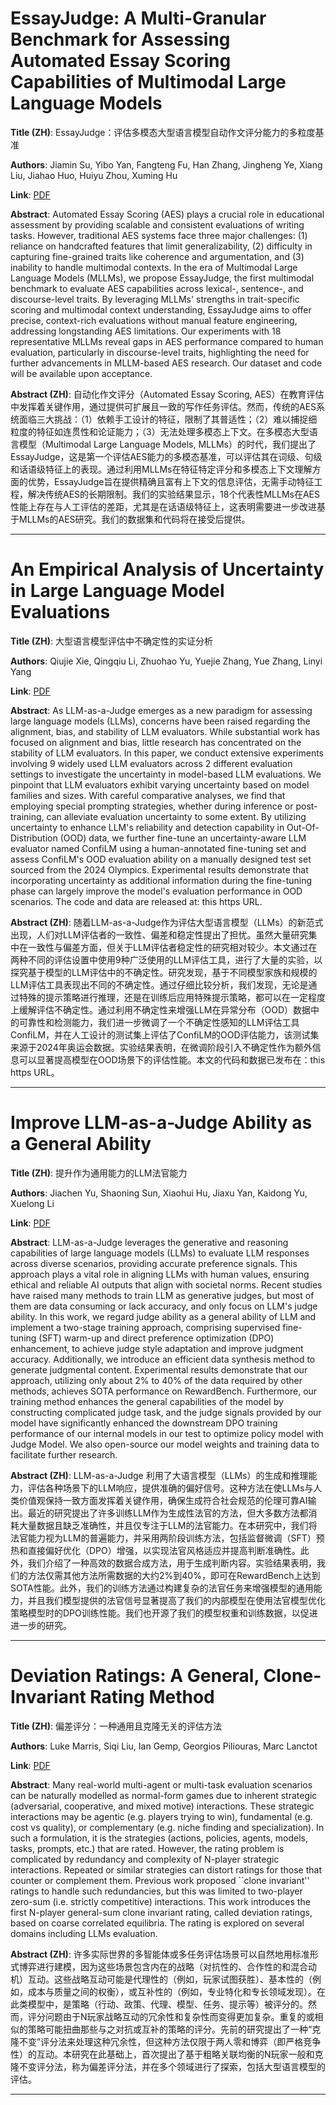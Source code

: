 # EssayJudge: A Multi-Granular Benchmark for Assessing Automated Essay Scoring Capabilities of Multimodal Large Language Models 

**Title (ZH)**: EssayJudge：评估多模态大型语言模型自动作文评分能力的多粒度基准 

**Authors**: Jiamin Su, Yibo Yan, Fangteng Fu, Han Zhang, Jingheng Ye, Xiang Liu, Jiahao Huo, Huiyu Zhou, Xuming Hu  

**Link**: [PDF](https://arxiv.org/pdf/2502.11916)  

**Abstract**: Automated Essay Scoring (AES) plays a crucial role in educational assessment by providing scalable and consistent evaluations of writing tasks. However, traditional AES systems face three major challenges: (1) reliance on handcrafted features that limit generalizability, (2) difficulty in capturing fine-grained traits like coherence and argumentation, and (3) inability to handle multimodal contexts. In the era of Multimodal Large Language Models (MLLMs), we propose EssayJudge, the first multimodal benchmark to evaluate AES capabilities across lexical-, sentence-, and discourse-level traits. By leveraging MLLMs' strengths in trait-specific scoring and multimodal context understanding, EssayJudge aims to offer precise, context-rich evaluations without manual feature engineering, addressing longstanding AES limitations. Our experiments with 18 representative MLLMs reveal gaps in AES performance compared to human evaluation, particularly in discourse-level traits, highlighting the need for further advancements in MLLM-based AES research. Our dataset and code will be available upon acceptance. 

**Abstract (ZH)**: 自动化作文评分（Automated Essay Scoring, AES）在教育评估中发挥着关键作用，通过提供可扩展且一致的写作任务评估。然而，传统的AES系统面临三大挑战：（1）依赖手工设计的特征，限制了其普适性；（2）难以捕捉细粒度的特征如连贯性和论证能力；（3）无法处理多模态上下文。在多模态大型语言模型（Multimodal Large Language Models, MLLMs）的时代，我们提出了EssayJudge，这是第一个评估AES能力的多模态基准，可以评估其在词级、句级和话语级特征上的表现。通过利用MLLMs在特征特定评分和多模态上下文理解方面的优势，EssayJudge旨在提供精确且富有上下文的信息评估，无需手动特征工程，解决传统AES的长期限制。我们的实验结果显示，18个代表性MLLMs在AES性能上存在与人工评估的差距，尤其是在话语级特征上，这表明需要进一步改进基于MLLMs的AES研究。我们的数据集和代码将在接受后提供。 

---
# An Empirical Analysis of Uncertainty in Large Language Model Evaluations 

**Title (ZH)**: 大型语言模型评估中不确定性的实证分析 

**Authors**: Qiujie Xie, Qingqiu Li, Zhuohao Yu, Yuejie Zhang, Yue Zhang, Linyi Yang  

**Link**: [PDF](https://arxiv.org/pdf/2502.10709)  

**Abstract**: As LLM-as-a-Judge emerges as a new paradigm for assessing large language models (LLMs), concerns have been raised regarding the alignment, bias, and stability of LLM evaluators. While substantial work has focused on alignment and bias, little research has concentrated on the stability of LLM evaluators. In this paper, we conduct extensive experiments involving 9 widely used LLM evaluators across 2 different evaluation settings to investigate the uncertainty in model-based LLM evaluations. We pinpoint that LLM evaluators exhibit varying uncertainty based on model families and sizes. With careful comparative analyses, we find that employing special prompting strategies, whether during inference or post-training, can alleviate evaluation uncertainty to some extent. By utilizing uncertainty to enhance LLM's reliability and detection capability in Out-Of-Distribution (OOD) data, we further fine-tune an uncertainty-aware LLM evaluator named ConfiLM using a human-annotated fine-tuning set and assess ConfiLM's OOD evaluation ability on a manually designed test set sourced from the 2024 Olympics. Experimental results demonstrate that incorporating uncertainty as additional information during the fine-tuning phase can largely improve the model's evaluation performance in OOD scenarios. The code and data are released at: this https URL. 

**Abstract (ZH)**: 随着LLM-as-a-Judge作为评估大型语言模型（LLMs）的新范式出现，人们对LLM评估者的一致性、偏差和稳定性提出了担忧。虽然大量研究集中在一致性与偏差方面，但关于LLM评估者稳定性的研究相对较少。本文通过在两种不同的评估设置中使用9种广泛使用的LLM评估工具，进行了大量的实验，以探究基于模型的LLM评估中的不确定性。研究发现，基于不同模型家族和规模的LLM评估工具表现出不同的不确定性。通过仔细比较分析，我们发现，无论是通过特殊的提示策略进行推理，还是在训练后应用特殊提示策略，都可以在一定程度上缓解评估不确定性。通过利用不确定性来增强LLM在异常分布（OOD）数据中的可靠性和检测能力，我们进一步微调了一个不确定性感知的LLM评估工具ConfiLM，并在人工设计的测试集上评估了ConfiLM的OOD评估能力，该测试集来源于2024年奥运会数据。实验结果表明，在微调阶段引入不确定性作为额外信息可以显著提高模型在OOD场景下的评估性能。本文的代码和数据已发布在：this https URL。 

---
# Improve LLM-as-a-Judge Ability as a General Ability 

**Title (ZH)**: 提升作为通用能力的LLM法官能力 

**Authors**: Jiachen Yu, Shaoning Sun, Xiaohui Hu, Jiaxu Yan, Kaidong Yu, Xuelong Li  

**Link**: [PDF](https://arxiv.org/pdf/2502.11689)  

**Abstract**: LLM-as-a-Judge leverages the generative and reasoning capabilities of large language models (LLMs) to evaluate LLM responses across diverse scenarios, providing accurate preference signals. This approach plays a vital role in aligning LLMs with human values, ensuring ethical and reliable AI outputs that align with societal norms. Recent studies have raised many methods to train LLM as generative judges, but most of them are data consuming or lack accuracy, and only focus on LLM's judge ability. In this work, we regard judge ability as a general ability of LLM and implement a two-stage training approach, comprising supervised fine-tuning (SFT) warm-up and direct preference optimization (DPO) enhancement, to achieve judge style adaptation and improve judgment accuracy. Additionally, we introduce an efficient data synthesis method to generate judgmental content. Experimental results demonstrate that our approach, utilizing only about 2% to 40% of the data required by other methods, achieves SOTA performance on RewardBench. Furthermore, our training method enhances the general capabilities of the model by constructing complicated judge task, and the judge signals provided by our model have significantly enhanced the downstream DPO training performance of our internal models in our test to optimize policy model with Judge Model. We also open-source our model weights and training data to facilitate further research. 

**Abstract (ZH)**: LLM-as-a-Judge 利用了大语言模型（LLMs）的生成和推理能力，评估各种场景下的LLM响应，提供准确的偏好信号。这种方法在使LLMs与人类价值观保持一致方面发挥着关键作用，确保生成符合社会规范的伦理可靠AI输出。最近的研究提出了许多训练LLM作为生成性法官的方法，但大多数方法都消耗大量数据且缺乏准确性，并且仅专注于LLM的法官能力。在本研究中，我们将法官能力视为LLM的普遍能力，并采用两阶段训练方法，包括监督微调（SFT）预热和直接偏好优化（DPO）增强，以实现法官风格适应并提高判断准确性。此外，我们介绍了一种高效的数据合成方法，用于生成判断内容。实验结果表明，我们的方法仅需其他方法所需数据的大约2%到40%，即可在RewardBench上达到SOTA性能。此外，我们的训练方法通过构建复杂的法官任务来增强模型的通用能力，并且我们模型提供的法官信号显著提高了我们的内部模型在使用法官模型优化策略模型时的DPO训练性能。我们也开源了我们的模型权重和训练数据，以促进进一步的研究。 

---
# Deviation Ratings: A General, Clone-Invariant Rating Method 

**Title (ZH)**: 偏差评分：一种通用且克隆无关的评估方法 

**Authors**: Luke Marris, Siqi Liu, Ian Gemp, Georgios Piliouras, Marc Lanctot  

**Link**: [PDF](https://arxiv.org/pdf/2502.11645)  

**Abstract**: Many real-world multi-agent or multi-task evaluation scenarios can be naturally modelled as normal-form games due to inherent strategic (adversarial, cooperative, and mixed motive) interactions. These strategic interactions may be agentic (e.g. players trying to win), fundamental (e.g. cost vs quality), or complementary (e.g. niche finding and specialization). In such a formulation, it is the strategies (actions, policies, agents, models, tasks, prompts, etc.) that are rated. However, the rating problem is complicated by redundancy and complexity of N-player strategic interactions. Repeated or similar strategies can distort ratings for those that counter or complement them. Previous work proposed ``clone invariant'' ratings to handle such redundancies, but this was limited to two-player zero-sum (i.e. strictly competitive) interactions. This work introduces the first N-player general-sum clone invariant rating, called deviation ratings, based on coarse correlated equilibria. The rating is explored on several domains including LLMs evaluation. 

**Abstract (ZH)**: 许多实际世界的多智能体或多任务评估场景可以自然地用标准形式博弈进行建模，因为这些场景包含内在的战略（对抗性的、合作性的和混合动机）互动。这些战略互动可能是代理性的（例如，玩家试图获胜）、基本性的（例如，成本与质量之间的权衡），或互补性的（例如，专业特化和专长领域发现）。在此类模型中，是策略（行动、政策、代理、模型、任务、提示等）被评分的。然而，评分问题由于N玩家战略互动的冗余性和复杂性而变得更加复杂。重复的或相似的策略可能扭曲那些与之对抗或互补的策略的评分。先前的研究提出了一种“克隆不变”评分法来处理这种冗余性，但这种方法仅限于两人零和博弈（即严格竞争性）的互动。本研究在此基础上，首次提出了基于粗略关联均衡的N玩家一般和克隆不变评分法，称为偏差评分法，并在多个领域进行了探索，包括大型语言模型的评估。 

---
